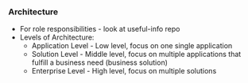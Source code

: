 ### Architecture
* For role responsibilities - look at useful-info repo
* Levels of Architecture:
	* Application Level - Low level, focus on one single application
	* Solution Level - Middle level, focus on multiple applications that fulfill a business need (business solution)
	* Enterprise Level - High level, focus on multiple solutions
